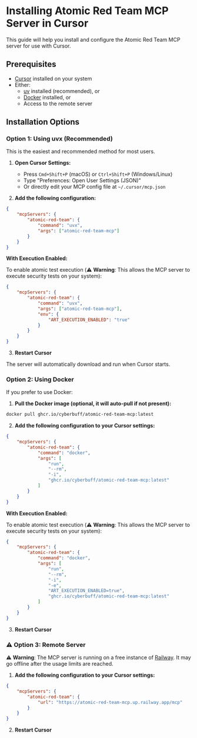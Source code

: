 # Installing Atomic Red Team MCP Server in Cursor

This guide will help you install and configure the Atomic Red Team MCP server for use with Cursor.

## Prerequisites

- [Cursor](https://cursor.com/) installed on your system
- Either:
  - [uv](https://docs.astral.sh/uv/) installed (recommended), or
  - [Docker](https://www.docker.com/) installed, or
  - Access to the remote server

## Installation Options

### Option 1: Using uvx (Recommended)

This is the easiest and recommended method for most users.

1. **Open Cursor Settings:**

   - Press `Cmd+Shift+P` (macOS) or `Ctrl+Shift+P` (Windows/Linux)
   - Type "Preferences: Open User Settings (JSON)"
   - Or directly edit your MCP config file at `~/.cursor/mcp.json`

1. **Add the following configuration:**

```json
{
	"mcpServers": {
		"atomic-red-team": {
			"command": "uvx",
			"args": ["atomic-red-team-mcp"]
		}
	}
}
```

**With Execution Enabled:**

To enable atomic test execution (⚠️ **Warning**: This allows the MCP server to execute security tests on your system):

```json
{
	"mcpServers": {
		"atomic-red-team": {
			"command": "uvx",
			"args": ["atomic-red-team-mcp"],
			"env": {
				"ART_EXECUTION_ENABLED": "true"
			}
		}
	}
}
```

3. **Restart Cursor**

The server will automatically download and run when Cursor starts.

### Option 2: Using Docker

If you prefer to use Docker:

1. **Pull the Docker image (optional, it will auto-pull if not present):**

```bash
docker pull ghcr.io/cyberbuff/atomic-red-team-mcp:latest
```

2. **Add the following configuration to your Cursor settings:**

```json
{
	"mcpServers": {
		"atomic-red-team": {
			"command": "docker",
			"args": [
				"run",
				"--rm",
				"-i",
				"ghcr.io/cyberbuff/atomic-red-team-mcp:latest"
			]
		}
	}
}
```

**With Execution Enabled:**

To enable atomic test execution (⚠️ **Warning**: This allows the MCP server to execute security tests on your system):

```json
{
	"mcpServers": {
		"atomic-red-team": {
			"command": "docker",
			"args": [
				"run",
				"--rm",
				"-i",
				"-e",
				"ART_EXECUTION_ENABLED=true",
				"ghcr.io/cyberbuff/atomic-red-team-mcp:latest"
			]
		}
	}
}
```

3. **Restart Cursor**

### ⚠️ Option 3: Remote Server

⚠️ **Warning**: The MCP server is running on a free instance of [Railway](https://railway.com/). It may go offline after the usage limits are reached.

1. **Add the following configuration to your Cursor settings:**

```json
{
	"mcpServers": {
		"atomic-red-team": {
			"url": "https://atomic-red-team-mcp.up.railway.app/mcp"
		}
	}
}
```

2. **Restart Cursor**
